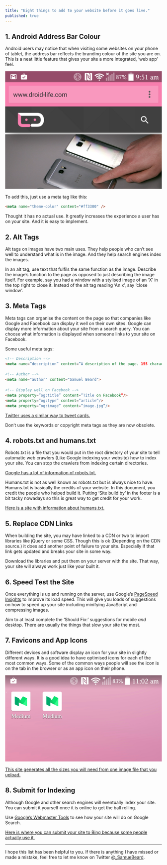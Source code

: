 ```yaml
---
title: "Eight things to add to your website before it goes live."
published: true
---
```


## 1. Android Address Bar Colour
Android users may notice that when visiting some websites on your phone of tablet, the address bar reflects the branding colour of the site you are on. This is a neat little feature that gives your site a more integrated, ‘web app’ feel.

![coloured address bar](/img/eight-things-to-add-to-your-website/one.png?raw=true)

To add this, just use a meta tag like this:

```html
<meta name="theme-color" content="#ff3300" />
```

Thought it has no actual use. It greatly increases the experience a user has on your site. And it is easy to implement.

## 2. Alt Tags
Alt tags on images have two main uses. They help people who can’t see well to understand what is in the image. And they help search engines index the images.

In an alt tag, use text that fulfils the same function as the image. Describe the image’s function to the page as opposed to just describing the image itself. For example, say you had a window with a stylised image of an ‘X’ in the top right to close it. Instead of the alt tag reading ‘An x’, say ‘close window’.

## 3. Meta Tags
Meta tags can organise the content on the page so that companies like Google and Facebook can display it well on their own sites. Google can display more information about your site from a search query. You can choose what information is displayed when someone links to your site on Facebook.

Some useful meta tags:

```html
<!-- Description -->
<meta name=”description” content=”A description of the page. 155 characters long or less.”>

<!-- Author -->
<meta name="author" content="Samuel Beard">

<!-- Display well on Facebook -->
<meta property=”og:title” content=”Title on Facebook”/>
<meta property=”og:type” content=”article”/>
<meta property=”og:image” content=”image.jpg”/>
```
[Twitter uses a similar way to tweet cards.](https://dev.twitter.com/cards/overview)

Don’t use the keywords or copyright meta tags as they are now obsolete.

## 4. robots.txt and humans.txt
Robots.txt is a file that you would put in the root directory of your site to tell automatic web crawlers (Like Google indexing your website) how to index your site. You can stop the crawlers from indexing certain directories.

[Google has a lot of information of robots.txt.](https://support.google.com/webmasters/answer/6062608?hl=en&ref_topic=6061961)

Humans.txt is not as well known as robots.txt but is always nice to have. Humans.txt is basically the credits of your website. In this document, you credit the people who helped build it. Putting ‘Site build by’ in the footer is a bit tacky nowadays so this is great way to get credit for your work.

[Here is a site with information about humans.txt.](http://humanstxt.org/)

## 5. Replace CDN Links
When building the site, you may have linked to a CDN or two to import libraries like jQuery or some CSS. Though this is ok (Depending on the CDN source.) it does add another point of failure to your site. Especially if that link gets updated and breaks your site in some way.

Download the libraries and put them on your server with the site. That way, your site will always work just like your built it.

## 6. Speed Test the Site
Once everything is up and running on the server, use Google’s [PageSpeed Insights](https://developers.google.com/speed/pagespeed/insights/) to improve its load speed. This will give you loads of suggestions on how to speed up your site including minifying JavaScript and compressing images.

Aim to at least complete the ‘Should Fix:’ suggestions for mobile *and* desktop. There are usually the things that slow your site the most.

## 7. Favicons and App Icons
Different devices and software display an icon for your site in slightly different ways. It is a good idea to have optimised icons for each of the most common ways. Some of the common ways people will see the icon is on the tab in the browser or as an app icon on their phone.

![favicon and app icon](/img/eight-things-to-add-to-your-website/two.png?raw=true)

[This site generates all the sizes you will need from one image file that you upload.](http://www.favicon-generator.org/)

## 8. Submit for Indexing
Although Google and other search engines will eventually index your site. You can submit it yourself once it is online to get the ball rolling.

Use [Google’s Webmaster Tools](https://www.google.com/webmasters/tools/home?hl=en) to see how your site will do on Google Search.

[Here is where you can submit your site to Bing because some people actually use it.](http://www.bing.com/toolbox/submit-site-url)

---

I hope this list has been helpful to you. If there is anything I have missed or made a mistake, feel free to let me know on Twitter [@_SamueBeard](https://twitter.com/_SamuelBeard).
